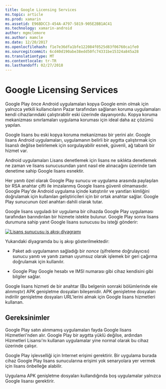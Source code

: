 ```yaml
---
title: Google Licensing Services
ms.topic: article
ms.prod: xamarin
ms.assetid: E96BDCC3-454A-A797-5819-905E2BB1AC41
ms.technology: xamarin-android
author: mgmclemore
ms.author: mamcle
ms.date: 12/20/2017
ms.openlocfilehash: f1e7e36dfa1bfe122084f0525d83f06760ca1fe0
ms.sourcegitcommit: 6cd40d190abe38edd50fc74331be15324a845a28
ms.translationtype: MT
ms.contentlocale: tr-TR
ms.lasthandoff: 02/27/2018
---
```

# <a name="google-licensing-services"></a>Google Licensing Services

Google Play önce Android uygulamaları kopya Google emin olmak için yalnızca yetkili kullanıcıların Pazar tarafından sağlanan koruma uygulamaları kendi cihazlarındaki çalıştırabilir eski üzerinde dayanıyordu. Kopya koruma mekanizması sınırlamaları uygulama koruması için ideal daha az çözümü yapılan.

Google lisans bu eski kopya koruma mekanizması bir yerini alır.
Google lisans Android uygulamaları, uygulamanın belirli bir aygıtta çalıştırmak için lisanslı değilse belirlemek için sorgulayabilir esnek, güvenli, ağ tabanlı bir hizmet var.

Android uygulamaları Lisans denetlemek için lisans ne sıklıkta denetlemek ne zaman ve lisans sunucusundan yanıt nasıl ele alınacağını üzerinde tam denetime sahip Google lisans esnektir.

Her yanıtı özel olarak Google Play sunucu ve uygulama arasında paylaşılan bir RSA anahtar çifti ile imzalanmış Google lisans güvenli olmamasıdır. Google Play'de Android uygulama içinde katıştırılır ve yanıtları kimliğini doğrulamak için kullanılan geliştiricileri için bir ortak anahtar sağlar. Google Play sunucunun özel anahtarı dahili olarak tutar.

Google lisans uyguladı bir uygulama bir cihazda Google Play uygulaması tarafından barındırılan bir hizmete istekte bulunur. Google Play sonra lisans durumuna sahip yanıt Google lisans sunucusu bu isteği gönderir: 

[ ![Lisans sunucusu iş akışı diyagramı](google-licensing-services-images/gp-licensing-service-overview.png)](google-licensing-services-images/gp-licensing-service-overview.png)

Yukarıdaki diyagramda bu iş akışı gösterilmektedir: 

-   Paket adı uygulamanın sağladığı bir *nonce* (şifreleme doğrulayıcısı) sunucu yanıtı ve yanıtı zaman uyumsuz olarak işlemek bir geri çağırma doğrulamak için kullanılır. 

-   Google Play Google hesabı ve IMSI numarası gibi cihaz kendisini gibi bilgiler sağlar. 

Google lisans hizmeti de bir anahtar (Bu belgenin sonraki bölümlerinde ele alınmıştır) APK genişletme dosyaları bileşenidir. APK genişletme dosyaları indirilir genişletme dosyaları URL'lerini almak için Google lisans hizmetleri kullanan.

<a name="Requirements" />

## <a name="requirements"></a>Gereksinimler

Google Play satın alınmamış uygulamaları fayda Google lisans Hizmetleri'nden alır. Google Play bir aygıtta yüklü değilse, ardından Hizmetleri Lisansı'nı kullanan uygulamalar yine normal olarak bu cihaz üzerinde çalışır.

Google Play işlevselliği için Internet erişimi gerektirir. Bir uygulama burada cihaz Google Play lisans sunucularına erişimi yok senaryolara yer vermek için lisans önbelleğe alabilir.

Uygulama APK genişletme dosyaları kullandığında boş uygulamalar yalnızca Google lisansı gerektirir.
